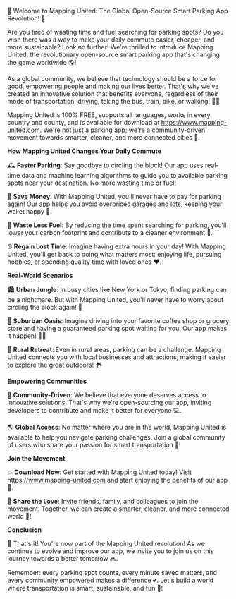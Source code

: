 🎉 Welcome to Mapping United: The Global Open-Source Smart Parking App Revolution! 🚀

Are you tired of wasting time and fuel searching for parking spots? Do you wish there was a way to make your daily commute easier, cheaper, and more sustainable? Look no further! We're thrilled to introduce Mapping United, the revolutionary open-source smart parking app that's changing the game worldwide 🌎!

As a global community, we believe that technology should be a force for good, empowering people and making our lives better. That's why we've created an innovative solution that benefits everyone, regardless of their mode of transportation: driving, taking the bus, train, bike, or walking! 🚶‍♀️

Mapping United is 100% FREE, supports all languages, works in every country and county, and is available for download at https://www.mapping-united.com. We're not just a parking app; we're a community-driven movement towards smarter, cleaner, and more connected cities 🌆.

**How Mapping United Changes Your Daily Commute**

🕰️ **Faster Parking**: Say goodbye to circling the block! Our app uses real-time data and machine learning algorithms to guide you to available parking spots near your destination. No more wasting time or fuel!

💸 **Save Money**: With Mapping United, you'll never have to pay for parking again! Our app helps you avoid overpriced garages and lots, keeping your wallet happy 💸.

🌟 **Waste Less Fuel**: By reducing the time spent searching for parking, you'll lower your carbon footprint and contribute to a cleaner environment 🌿.

⏰ **Regain Lost Time**: Imagine having extra hours in your day! With Mapping United, you'll get back to doing what matters most: enjoying life, pursuing hobbies, or spending quality time with loved ones ❤️.

**Real-World Scenarios**

🏙️ **Urban Jungle**: In busy cities like New York or Tokyo, finding parking can be a nightmare. But with Mapping United, you'll never have to worry about circling the block again! 💪

🌳 **Suburban Oasis**: Imagine driving into your favorite coffee shop or grocery store and having a guaranteed parking spot waiting for you. Our app makes it happen! 🏃‍♀️

🚂 **Rural Retreat**: Even in rural areas, parking can be a challenge. Mapping United connects you with local businesses and attractions, making it easier to explore the great outdoors! 🏞️

**Empowering Communities**

💪 **Community-Driven**: We believe that everyone deserves access to innovative solutions. That's why we're open-sourcing our app, inviting developers to contribute and make it better for everyone 💻.

🌎 **Global Access**: No matter where you are in the world, Mapping United is available to help you navigate parking challenges. Join a global community of users who share your passion for smart transportation 🚀!

**Join the Movement**

💥 **Download Now**: Get started with Mapping United today! Visit https://www.mapping-united.com and start enjoying the benefits of our app 💪.

📱 **Share the Love**: Invite friends, family, and colleagues to join the movement. Together, we can create a smarter, cleaner, and more connected world 🌟!

**Conclusion**

🎉 That's it! You're now part of the Mapping United revolution! As we continue to evolve and improve our app, we invite you to join us on this journey towards a better tomorrow 🔜.

Remember: every parking spot counts, every minute saved matters, and every community empowered makes a difference 💕. Let's build a world where transportation is smart, sustainable, and fun 🎉!